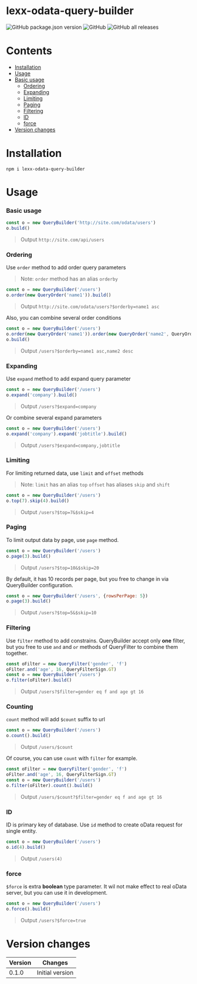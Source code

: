 # lexx-odata-query-builder

![GitHub package.json version](https://img.shields.io/github/package-json/v/lexxyar/lexx-odata-query-builder)
![GitHub](https://img.shields.io/github/license/lexxyar/lexx-odata-query-builder)
![GitHub all releases](https://img.shields.io/github/downloads/lexxyar/lexx-odata-query-builder/total)

# Contents
* [Installation](#installation)
* [Usage](#usage)
* [Basic usage](#basic-usage)
  * [Ordering](#ordering)
  * [Expanding](#expanding)
  * [Limiting](#limiting)
  * [Paging](#paging)
  * [Filtering](#filtering)
  * [ID](#id)
  * [force](#force)
* [Version changes](#versio-nchanges)


# Installation
```shell script
npm i lexx-odata-query-builder
```

# Usage
### Basic usage
```js
const o = new QueryBuilder('http://site.com/odata/users')
o.build()
```
> Output `http://site.com/api/users`

### Ordering
Use `order` method to add order query parameters
> Note: `order` method has an alias `orderby`

```js
const o = new QueryBuilder('/users')
o.order(new QueryOrder('name1')).build()
```
> Output `http://site.com/odata/users?$orderby=name1 asc`

Also, you can combine several order conditions
```js
const o = new QueryBuilder('/users')
o.order(new QueryOrder('name1')).order(new QueryOrder('name2', QueryOrderDirection.DESC))
o.build()
```

> Output `/users?$orderby=name1 asc,name2 desc`

### Expanding
Use `expand` method to add expand query parameter
```js
const o = new QueryBuilder('/users')
o.expand('company').build()
```

> Output `/users?$expand=company`

Or combine several expand parameters
```js
const o = new QueryBuilder('/users')
o.expand('company').expand('jobtitle').build()
```

> Output `/users?$expand=company,jobtitle`

### Limiting
For limiting returned data, use `limit` and `offset` methods
> Note: `limit` has an alias `top`
> `offset` has aliases `skip` and `shift`
 
```js
const o = new QueryBuilder('/users')
o.top(7).skip(4).build()
```
> Output `/users?$top=7&$skip=4`

### Paging
To limit output data by page, use `page` method.
```js
const o = new QueryBuilder('/users')
o.page(3).build()
```
> Output `/users?$top=10&$skip=20`

By default, it has 10 records per page, but you free to change in via QueryBuilder configuration.
```js
const o = new QueryBuilder('/users', {rowsPerPage: 5})
o.page(3).build()
```
> Output `/users?$top=5&$skip=10`

### Filtering
Use `filter` method to add constrains. QueryBuilder accept only **one** filter, but you free to use `and` and `or` 
methods of QueryFilter to combine them together.  
```js
const oFilter = new QueryFilter('gender', 'f')
oFilter.and('age', 16, QueryFilterSign.GT)
const o = new QueryBuilder('/users')
o.filter(oFilter).build()
```
> Output `/users?$filter=gender eq f and age gt 16`

### Counting
`count` method will add `$count` suffix to url
```js
const o = new QueryBuilder('/users')
o.count().build()
```
> Output `/users/$count`

Of course, you can use `count` with `filter` for example.
```js
const oFilter = new QueryFilter('gender', 'f')
oFilter.and('age', 16, QueryFilterSign.GT)
const o = new QueryBuilder('/users')
o.filter(oFilter).count().build()
```
> Output `/users/$count?$filter=gender eq f and age gt 16`

### ID
ID is primary key of database. Use `id` method to create oData request for single entity.
```js
const o = new QueryBuilder('/users')
o.id(4).build()
```
> Output `/users(4)`

### force
`$force` is extra **boolean** type parameter. It wil not make effect to real oData server, but you can use it in 
development. 
```js
const o = new QueryBuilder('/users')
o.force().build()
```
> Output `/users?$force=true`

# Version changes
Version|Changes
---|---
0.1.0|Initial version